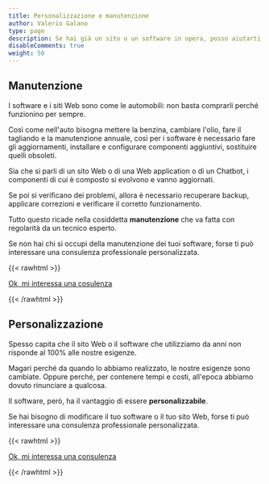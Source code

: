 ```yaml
---
title: Personalizzazione e manutenzione
author: Valerio Galano
type: page
description: Se hai già un sito o un software in opera, posso aiutarti nella risoluzione di bug, l'aggiornamento o la realizzazione di funzioni personalizzate.
disableComments: true
weight: 50
---
```

## Manutenzione

I software e i siti Web sono come le automobili: non basta comprarli perché funzionino per sempre.

Così come nell'auto bisogna mettere la benzina, cambiare l'olio, fare il tagliando e la manutenzione annuale, così per i software è necessario fare gli aggiornamenti, installare e configurare componenti aggiuntivi, sostituire quelli obsoleti.

Sia che si parli di un sito Web o di una Web application o di un Chatbot, i componenti di cui è composto si evolvono e vanno aggiornati.

Se poi si verificano dei problemi, allora è necessario recuperare backup, applicare correzioni e verificare il corretto funzionamento.

Tutto questo ricade nella cosiddetta **manutenzione** che va fatta con regolarità da un tecnico esperto.

Se non hai chi si occupi della manutenzione dei tuoi software, forse ti può interessare una consulenza professionale personalizzata.

{{< rawhtml >}}
    <p><a class="button primary fit icon fa-pencil" href="/consulenza">Ok, mi interessa una cosulenza</a></p>
{{< /rawhtml >}}

## Personalizzazione

Spesso capita che il sito Web o il software che utilizziamo da anni non risponde al 100% alle nostre esigenze.

Magari perché da quando lo abbiamo realizzato, le nostre esigenze sono cambiate. Oppure perché, per contenere tempi e costi, all'epoca abbiamo dovuto rinunciare a qualcosa.

Il software, però, ha il vantaggio di essere **personalizzabile**.

Se hai bisogno di modificare il tuo software o il tuo sito Web, forse ti può interessare una consulenza professionale personalizzata.

{{< rawhtml >}}
    <p><a class="button primary fit icon fa-pencil" href="/consulenza">Ok, mi interessa una consulenza</a></p>
{{< /rawhtml >}}